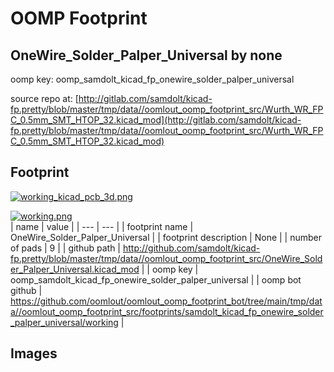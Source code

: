 # OOMP Footprint  
## OneWire_Solder_Palper_Universal  by none  
  
oomp key: oomp_samdolt_kicad_fp_onewire_solder_palper_universal  
  
source repo at: [http://gitlab.com/samdolt/kicad-fp.pretty/blob/master/tmp/data//oomlout_oomp_footprint_src/Wurth_WR_FPC_0.5mm_SMT_HTOP_32.kicad_mod](http://gitlab.com/samdolt/kicad-fp.pretty/blob/master/tmp/data//oomlout_oomp_footprint_src/Wurth_WR_FPC_0.5mm_SMT_HTOP_32.kicad_mod)  
## Footprint  
  
[![working_kicad_pcb_3d.png](working_kicad_pcb_3d_600.png)](working_kicad_pcb_3d.png)  
  
[![working.png](working_600.png)](working.png)  
| name | value | 
| --- | --- | 
| footprint name | OneWire_Solder_Palper_Universal | 
| footprint description | None | 
| number of pads | 9 | 
| github path | http://github.com/samdolt/kicad-fp.pretty/blob/master/tmp/data//oomlout_oomp_footprint_src/OneWire_Solder_Palper_Universal.kicad_mod | 
| oomp key | oomp_samdolt_kicad_fp_onewire_solder_palper_universal | 
| oomp bot github | https://github.com/oomlout/oomlout_oomp_footprint_bot/tree/main/tmp/data//oomlout_oomp_footprint_src/footprints/samdolt_kicad_fp_onewire_solder_palper_universal/working | 
## Images  
